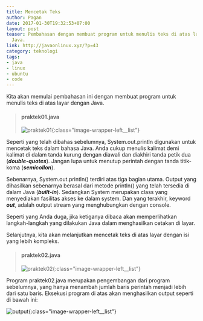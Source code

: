 ```yaml
---
title: Mencetak Teks
author: Pagan
date: 2017-01-30T19:32:53+07:00
layout: post
teaser: Pembahasan dengan membuat program untuk menulis teks di atas layar dengan
  Java.
link: http://javaonlinux.xyz/?p=43
category: teknologi
tags:
- java
- linux
- ubuntu
- code
---
```


Kita akan memulai pembahasan ini dengan membuat program untuk menulis teks di atas layar dengan Java.

> #### praktek01.java
> ![praktek01][praktek01.java]{:class="image-wrapper-left__list"}

Seperti yang telah dibahas sebelumnya, System.out.println digunakan untuk mencetak teks dalam bahasa Java. Anda cukup menulis kalimat demi kalimat di dalam tanda kurung dengan diawali dan diakhiri tanda petik dua (***double-quotes***). Jangan lupa untuk menutup perintah dengan tanda titik-koma (***semicollon***).

Sebenarnya, System.out.println() terdiri atas tiga bagian utama. Output yang dihasilkan sebenarnya berasal dari metode println() yang telah tersedia di dalam Java (***built-in***). Sedangkan System merupakan class yang menyediakan fasilitas akses ke dalam system. Dan yang terakhir, keyword ***out***, adalah output stream yang menghubungkan dengan console.

Seperti yang Anda duga, jika ketiganya dibaca akan memperlihatkan langkah-langkah yang dilakukan Java dalam menghasilkan cetakan di layar.

Selanjutnya, kita akan melanjutkan mencetak teks di atas layar dengan isi yang lebih kompleks.

> #### praktek02.java
> ![praktek02][praktek02.java]{:class="image-wrapper-left__list"}

Program praktek02.java merupakan pengembangan dari program sebelumnya, yang hanya menambah jumlah baris perintah menjadi lebih dari satu baris. Eksekusi program di atas akan menghasilkan output seperti di bawah ini:

![output][output]{:class="image-wrapper-left__list"}

[praktek01.java]: https://farm1.staticflickr.com/529/31847060430_4d0a7caaaa_o_d.png
[praktek02.java]: https://farm1.staticflickr.com/654/31852361510_6fc2d99351_o_d.png
[output]: https://farm1.staticflickr.com/296/31417825173_4c815d6e8a_o_d.png